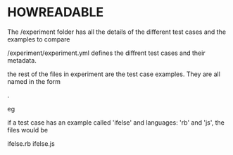 # HOWREADABLE

The /experiment folder has all the details of the different test cases and the examples to compare

/experiment/experiment.yml defines the diffrent test cases and their metadata.

the rest of the files in experiment are the test case examples. They are all named in the form

<example>.<lang>

eg

if a test case has an example called 'ifelse' and languages: 'rb' and 'js', the files would be

ifelse.rb
ifelse.js
